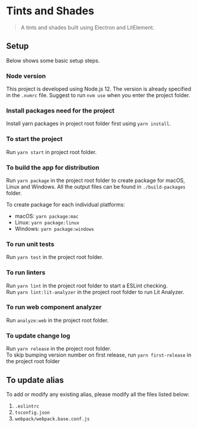 # Tints and Shades
> A tints and shades built using Electron and LitElement.

## Setup ##
Below shows some basic setup steps.

### Node version ###
This project is developed using Node.js 12. The version is already specified in the `.nvmrc` file. Suggest to run `nvm use` when you enter the project folder.

### Install packages need for the project ###
Install yarn packages in project root folder first using `yarn install`.

### To start the project ##
Run `yarn start` in project root folder.

### To build the app for distribution ###
Run `yarn package`  in the project root folder to create package for macOS, Linux and Windows. All the output files can be found in `./build-packages` folder.

To create package for each individual platforms:
* macOS: `yarn package:mac`
* Linux: `yarn package:linux`
* Windows: `yarn package:windows`

### To run unit tests ###
Run `yarn test` in the project root folder.

### To run linters ###
Run `yarn lint` in the project root folder to start a ESLint checking.  
Run `yarn lint:lit-analyzer` in the project root folder to run Lit Analyzer.

### To run web component analyzer ###
Run `analyze:web` in the project root folder.

### To update change log ###
Run `yarn release` in the project root folder.  
To skip bumping version number on first release, run `yarn first-release` in the project root folder

## To update alias ##
To add or modify any existing alias, please modify all the files listed below:
1. `.eslintrc`
2. `tsconfig.json`
3. `webpack/webpack.base.conf.js`
